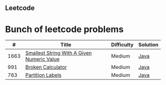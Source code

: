 ## Leetcode
# Bunch of leetcode problems


| # | Title | Difficulty | Solution |
|---| ----- | ---------- | -------- |
|1663|[Smallest String With A Given Numeric Value](https://leetcode.com/problems/smallest-string-with-a-given-numeric-value/)|Medium|[Java](./algorithms/Java/SmallestStringWithAGivenNumericValue/SmallestStringWithAGivenNumericValue.java )|
|991|[Broken Calculator](https://leetcode.com/problems/broken-calculator/)|Medium|[Java](./algorithms/Java/BrokenCalculator/BrokenCalculator.java )|
|763|[Partition Labels](https://leetcode.com/problems/partition-labels)|Medium|[Java](./algorithms/Java/PartitionLabels/PartitionLabels.java)|





